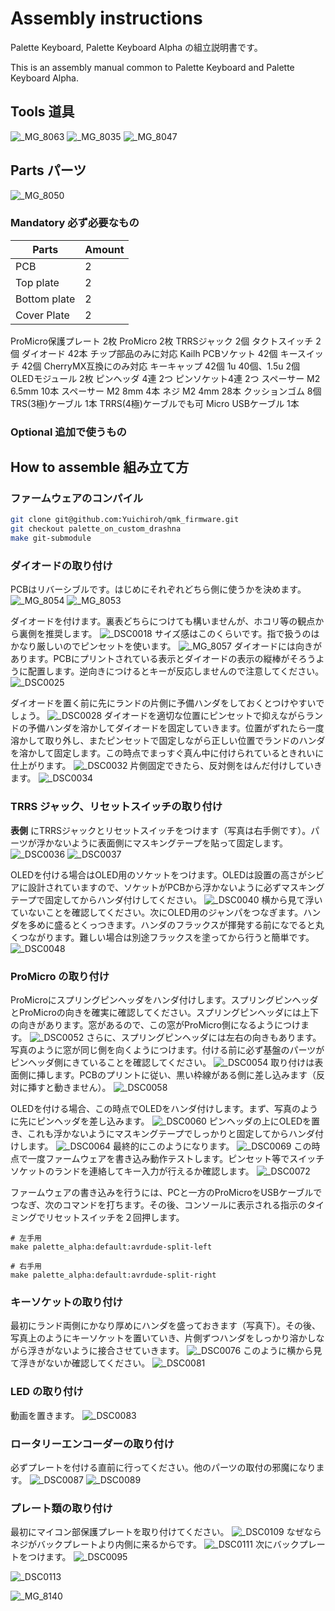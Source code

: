 # Assembly instructions

Palette Keyboard, Palette Keyboard Alpha の組立説明書です。

This is an assembly manual common to Palette Keyboard and Palette Keyboard Alpha.

## Tools 道具

![_MG_8063](https://user-images.githubusercontent.com/617057/77240626-4aa5e100-6c2b-11ea-9ac3-c7e08831e65e.jpg)
![_MG_8035](https://user-images.githubusercontent.com/617057/77240634-50032b80-6c2b-11ea-81b3-f28258ad17cc.jpg)
![_MG_8047](https://user-images.githubusercontent.com/617057/77240635-509bc200-6c2b-11ea-9a4d-ba730807d2e1.jpg)

## Parts パーツ
![_MG_8050](https://user-images.githubusercontent.com/617057/77240633-4f6a9500-6c2b-11ea-8922-59581f6de701.jpg)
### Mandatory 必ず必要なもの
| Parts | Amount |
----|----
| PCB | 2 |
| Top plate | 2 |
| Bottom plate | 2 |
| Cover Plate | 2 |
ProMicro保護プレート	2枚
ProMicro	2枚
TRRSジャック	2個
タクトスイッチ	2個
ダイオード	42本	チップ部品のみに対応
Kailh PCBソケット	42個
キースイッチ	42個	CherryMX互換にのみ対応
キーキャップ	42個	1u 40個、1.5u 2個
OLEDモジュール	2枚
ピンヘッダ 4連	2つ
ピンソケット4連	2つ
スペーサー M2 6.5mm	10本
スペーサー M2 8mm	4本
ネジ M2 4mm	28本
クッションゴム	8個
TRS(3極)ケーブル	1本	TRRS(4極)ケーブルでも可
Micro USBケーブル	1本
### Optional 追加で使うもの



## How to assemble 組み立て方

### ファームウェアのコンパイル
```sh
git clone git@github.com:Yuichiroh/qmk_firmware.git
git checkout palette_on_custom_drashna
make git-submodule
```

### ダイオードの取り付け
PCBはリバーシブルです。はじめにそれぞれどちら側に使うかを決めます。
![_MG_8054](https://user-images.githubusercontent.com/617057/77240630-4d083b00-6c2b-11ea-86f2-854fdad36761.jpg)
![_MG_8053](https://user-images.githubusercontent.com/617057/77240631-4da0d180-6c2b-11ea-96b6-728c84005a2e.jpg)

ダイオードを付けます。裏表どちらにつけても構いませんが、ホコリ等の観点から裏側を推奨します。
![_DSC0018](https://user-images.githubusercontent.com/617057/77240637-51ccef00-6c2b-11ea-8557-30881020ff65.jpg)
サイズ感はこのくらいです。指で扱うのはかなり厳しいのでピンセットを使います。
![_MG_8057](https://user-images.githubusercontent.com/617057/77240632-4ed1fe80-6c2b-11ea-826f-db16dd579ea1.jpg)
ダイオードには向きがあります。PCBにプリントされている表示とダイオードの表示の縦棒がそろうように配置します。逆向きにつけるとキーが反応しませんので注意してください。
![_DSC0025](https://user-images.githubusercontent.com/617057/77240629-4c6fa480-6c2b-11ea-963a-23acc1bfc678.jpg)

ダイオードを置く前に先にランドの片側に予備ハンダをしておくとつけやすいでしょう。
![_DSC0028](https://user-images.githubusercontent.com/617057/77240628-4bd70e00-6c2b-11ea-9e8e-417311d90094.jpg)
ダイオードを適切な位置にピンセットで抑えながらランドの予備ハンダを溶かしてダイオードを固定していきます。位置がずれたら一度溶かして取り外し、またピンセットで固定しながら正しい位置でランドのハンダを溶かして固定します。この時点でまっすぐ真ん中に付けられているときれいに仕上がります。
![_DSC0032](https://user-images.githubusercontent.com/617057/77240627-4b3e7780-6c2b-11ea-86da-5642b360fea4.jpg)
片側固定できたら、反対側をはんだ付けしていきます。
![_DSC0034](https://user-images.githubusercontent.com/617057/77240625-4a0d4a80-6c2b-11ea-99a4-4d2b5f43671f.jpg)

### TRRS ジャック、リセットスイッチの取り付け
**表側** にTRRSジャックとリセットスイッチをつけます（写真は右手側です）。パーツが浮かないように表面側にマスキングテープを貼って固定します。
![_DSC0036](https://user-images.githubusercontent.com/617057/77241240-9dcf6200-6c32-11ea-9e48-dcdeb84f386a.jpg)
![_DSC0037](https://user-images.githubusercontent.com/617057/77241251-c8b9b600-6c32-11ea-8f45-1f6f0081b204.jpg)

OLEDを付ける場合はOLED用のソケットをつけます。OLEDは設置の高さがシビアに設計されていますので、ソケットがPCBから浮かないように必ずマスキングテープで固定してからハンダ付けしてください。
![_DSC0040](https://user-images.githubusercontent.com/617057/77240620-4679c380-6c2b-11ea-9a65-a19219b78124.jpg)
横から見て浮いていないことを確認してください。次にOLED用のジャンパをつなぎます。ハンダを多めに盛るとくっつきます。ハンダのフラックスが揮発する前になでると丸くつながります。難しい場合は別途フラックスを塗ってから行うと簡単です。
![_DSC0048](https://user-images.githubusercontent.com/617057/77240621-47125a00-6c2b-11ea-9c58-8270757f7244.jpg)

### ProMicro の取り付け
ProMicroにスプリングピンヘッダをハンダ付けします。スプリングピンヘッダとProMicroの向きを確実に確認してください。スプリングピンヘッダには上下の向きがあります。窓があるので、この窓がProMicro側になるようにつけます。
![_DSC0052](https://user-images.githubusercontent.com/617057/77240617-437ed300-6c2b-11ea-8a92-4210d7d672ad.jpg)
さらに、スプリングピンヘッダには左右の向きもあります。写真のように窓が同じ側を向くようにつけます。付ける前に必ず基盤のパーツがピンヘッダ側にきていることを確認してください。
![_DSC0054](https://user-images.githubusercontent.com/617057/77240619-45e12d00-6c2b-11ea-81cb-204b00173c1d.jpg)
取り付けは表面側に挿します。PCBのプリントに従い、黒い枠線がある側に差し込みます（反対に挿すと動きません）。
![_DSC0058](https://user-images.githubusercontent.com/617057/77240615-42e63c80-6c2b-11ea-9529-53e3e8658e1c.jpg)

OLEDを付ける場合、この時点でOLEDをハンダ付けします。まず、写真のように先にピンヘッダを差し込みます。
![_DSC0060](https://user-images.githubusercontent.com/617057/77240614-424da600-6c2b-11ea-9a60-e24da1fede21.jpg)
ピンヘッダの上にOLEDを置き、これも浮かないようにマスキングテープでしっかりと固定してからハンダ付けします。
![_DSC0064](https://user-images.githubusercontent.com/617057/77240616-437ed300-6c2b-11ea-9db1-eda470bd62e0.jpg)
最終的にこのようになります。
![_DSC0069](https://user-images.githubusercontent.com/617057/77240613-41b50f80-6c2b-11ea-9729-0a94f345db5c.jpg)
この時点で一度ファームウェアを書き込み動作テストします。ピンセット等でスイッチソケットのランドを連絡してキー入力が行えるか確認します。
![_DSC0072](https://user-images.githubusercontent.com/617057/77240612-411c7900-6c2b-11ea-897f-2810afa5327f.jpg)

ファームウェアの書き込みを行うには、PCと一方のProMicroをUSBケーブルでつなぎ、次のコマンドを打ちます。その後、コンソールに表示される指示のタイミングでリセットスイッチを２回押します。
```
# 左手用
make palette_alpha:default:avrdude-split-left

# 右手用
make palette_alpha:default:avrdude-split-right
```

### キーソケットの取り付け
最初にランド両側にかなり厚めにハンダを盛っておきます（写真下）。その後、写真上のようにキーソケットを置いていき、片側ずつハンダをしっかり溶かしながら浮きがないように接合させていきます。
![_DSC0076](https://user-images.githubusercontent.com/617057/77240611-4083e280-6c2b-11ea-94e8-b7ca5da78f8c.jpg)
このように横から見て浮きがないか確認してください。
![_DSC0081](https://user-images.githubusercontent.com/617057/77240609-3feb4c00-6c2b-11ea-94e2-e6ee39335910.jpg)

### LED の取り付け
動画を置きます。
![_DSC0083](https://user-images.githubusercontent.com/617057/77240608-3f52b580-6c2b-11ea-8ca8-0a75121bdef2.jpg)

### ロータリーエンコーダーの取り付け
必ずプレートを付ける直前に行ってください。他のパーツの取付の邪魔になります。
![_DSC0087](https://user-images.githubusercontent.com/617057/77240607-3eba1f00-6c2b-11ea-8d74-5a61ffb4676e.jpg)
![_DSC0089](https://user-images.githubusercontent.com/617057/77240605-3cf05b80-6c2b-11ea-800b-d5beb873dbfb.jpg)

### プレート類の取り付け
最初にマイコン部保護プレートを取り付けてください。
![_DSC0109](https://user-images.githubusercontent.com/617057/77240600-382ba780-6c2b-11ea-8b42-8e11610c00b2.jpg)
なぜならネジがバックプレートより内側に来るからです。
![_DSC0111](https://user-images.githubusercontent.com/617057/77240599-37931100-6c2b-11ea-91c6-c6a9d62ddab1.jpg)
次にバックプレートをつけます。
![_DSC0095](https://user-images.githubusercontent.com/617057/77240604-3c57c500-6c2b-11ea-9194-05f37a471a26.jpg)

![_DSC0113](https://user-images.githubusercontent.com/617057/77240598-36fa7a80-6c2b-11ea-9b3e-7171361f7761.jpg)


<!-- ![_DSC0108](https://user-images.githubusercontent.com/617057/77240601-38c43e00-6c2b-11ea-905e-9fc244818ec1.jpg) -->

![_MG_8140](https://user-images.githubusercontent.com/617057/77240593-306c0300-6c2b-11ea-9912-b9583f40c354.jpg)
